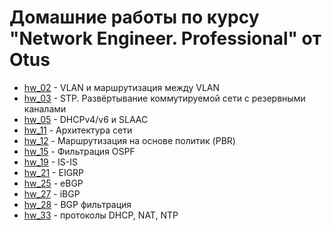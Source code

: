 # Домашние работы по курсу "Network Engineer. Professional" от Otus

* [hw\_02](https://github.com/E-Mi-Zh/otus_neteng_prof/tree/master/hw02) -
   VLAN и маршрутизация между VLAN
* [hw\_03](https://github.com/E-Mi-Zh/otus_neteng_prof/tree/master/hw03) -
   STP. Развёртывание коммутируемой сети с резервными каналами
* [hw\_05](https://github.com/E-Mi-Zh/otus_neteng_prof/tree/master/hw05) -
  DHCPv4/v6 и SLAAC
* [hw\_11](https://github.com/E-Mi-Zh/otus_neteng_prof/tree/master/hw11) -
  Архитектура сети
* [hw\_12](https://github.com/E-Mi-Zh/otus_neteng_prof/tree/master/hw12) -
  Маршрутизация на основе политик (PBR)
* [hw\_15](https://github.com/E-Mi-Zh/otus_neteng_prof/tree/master/hw15) -
  Фильтрация OSPF
* [hw\_19](https://github.com/E-Mi-Zh/otus_neteng_prof/tree/master/hw19) -
  IS-IS
* [hw\_21](https://github.com/E-Mi-Zh/otus_neteng_prof/tree/master/hw21) -
  EIGRP
* [hw\_25](https://github.com/E-Mi-Zh/otus_neteng_prof/tree/master/hw25) -
  eBGP
* [hw\_27](https://github.com/E-Mi-Zh/otus_neteng_prof/tree/master/hw27) -
  iBGP
* [hw\_28](https://github.com/E-Mi-Zh/otus_neteng_prof/tree/master/hw28) -
  BGP фильтрация
* [hw\_33](https://github.com/E-Mi-Zh/otus_neteng_prof/tree/master/hw33) -
  протоколы DHCP, NAT, NTP
